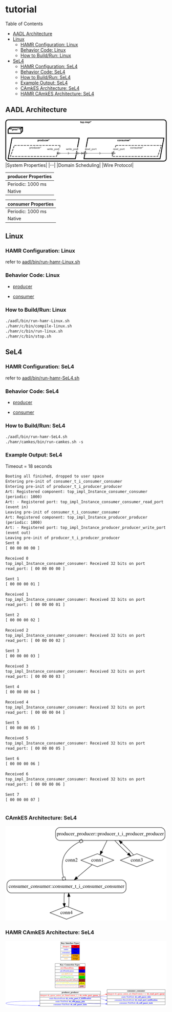 # tutorial

 Table of Contents
<!--table-of-contents_start-->
  * [AADL Architecture](#aadl-architecture)
  * [Linux](#linux)
    * [HAMR Configuration: Linux](#hamr-configuration-linux)
    * [Behavior Code: Linux](#behavior-code-linux)
    * [How to Build/Run: Linux](#how-to-buildrun-linux)
  * [SeL4](#sel4)
    * [HAMR Configuration: SeL4](#hamr-configuration-sel4)
    * [Behavior Code: SeL4](#behavior-code-sel4)
    * [How to Build/Run: SeL4](#how-to-buildrun-sel4)
    * [Example Output: SeL4](#example-output-sel4)
    * [CAmkES Architecture: SeL4](#camkes-architecture-sel4)
    * [HAMR CAmkES Architecture: SeL4](#hamr-camkes-architecture-sel4)
<!--table-of-contents_end-->


## AADL Architecture
<!--aadl-architecture_start-->
![AADL Arch](aadl/diagrams/aadl-arch.png)
|System Properties|
|--|
|Domain Scheduling|
|Wire Protocol|

|producer Properties|
|--|
|Periodic: 1000 ms|
|Native|



|consumer Properties|
|--|
|Periodic: 1000 ms|
|Native|


<!--aadl-architecture_end-->


## Linux
<!--Linux_start--><!--Linux_end-->

### HAMR Configuration: Linux
<!--hamr-configuration-linux_start-->
refer to [aadl/bin/run-hamr-Linux.sh](aadl/bin/run-hamr-Linux.sh)
<!--hamr-configuration-linux_end-->


### Behavior Code: Linux
<!--behavior-code-linux_start-->
  * [producer](hamr/c/ext-c/producer_t_i_producer_producer/producer_t_i_producer_producer.c)

  * [consumer](hamr/c/ext-c/consumer_t_i_consumer_consumer/consumer_t_i_consumer_consumer.c)
<!--behavior-code-linux_end-->


### How to Build/Run: Linux
<!--how-to-buildrun-linux_start-->
```
./aadl/bin/run-hamr-Linux.sh
./hamr/c/bin/compile-linux.sh
./hamr/c/bin/run-linux.sh
./hamr/c/bin/stop.sh
```
<!--how-to-buildrun-linux_end-->


## SeL4
<!--SeL4_start--><!--SeL4_end-->

### HAMR Configuration: SeL4
<!--hamr-configuration-sel4_start-->
refer to [aadl/bin/run-hamr-SeL4.sh](aadl/bin/run-hamr-SeL4.sh)
<!--hamr-configuration-sel4_end-->


### Behavior Code: SeL4
<!--behavior-code-sel4_start-->
  * [producer](hamr/c/ext-c/producer_t_i_producer_producer/producer_t_i_producer_producer.c)

  * [consumer](hamr/c/ext-c/consumer_t_i_consumer_consumer/consumer_t_i_consumer_consumer.c)
<!--behavior-code-sel4_end-->


### How to Build/Run: SeL4
<!--how-to-buildrun-sel4_start-->
```
./aadl/bin/run-hamr-SeL4.sh
./hamr/camkes/bin/run-camkes.sh -s
```
<!--how-to-buildrun-sel4_end-->


### Example Output: SeL4
<!--example-output-sel4_start-->
Timeout = 18 seconds
```
Booting all finished, dropped to user space
Entering pre-init of consumer_t_i_consumer_consumer
Entering pre-init of producer_t_i_producer_producer
Art: Registered component: top_impl_Instance_consumer_consumer (periodic: 1000)
Art: - Registered port: top_impl_Instance_consumer_consumer_read_port (event in)
Leaving pre-init of consumer_t_i_consumer_consumer
Art: Registered component: top_impl_Instance_producer_producer (periodic: 1000)
Art: - Registered port: top_impl_Instance_producer_producer_write_port (event out)
Leaving pre-init of producer_t_i_producer_producer
Sent 0
[ 00 00 00 00 ]

Received 0
top_impl_Instance_consumer_consumer: Received 32 bits on port read_port: [ 00 00 00 00 ]

Sent 1
[ 00 00 00 01 ]

Received 1
top_impl_Instance_consumer_consumer: Received 32 bits on port read_port: [ 00 00 00 01 ]

Sent 2
[ 00 00 00 02 ]

Received 2
top_impl_Instance_consumer_consumer: Received 32 bits on port read_port: [ 00 00 00 02 ]

Sent 3
[ 00 00 00 03 ]

Received 3
top_impl_Instance_consumer_consumer: Received 32 bits on port read_port: [ 00 00 00 03 ]

Sent 4
[ 00 00 00 04 ]

Received 4
top_impl_Instance_consumer_consumer: Received 32 bits on port read_port: [ 00 00 00 04 ]

Sent 5
[ 00 00 00 05 ]

Received 5
top_impl_Instance_consumer_consumer: Received 32 bits on port read_port: [ 00 00 00 05 ]

Sent 6
[ 00 00 00 06 ]

Received 6
top_impl_Instance_consumer_consumer: Received 32 bits on port read_port: [ 00 00 00 06 ]

Sent 7
[ 00 00 00 07 ]


```
<!--example-output-sel4_end-->


### CAmkES Architecture: SeL4
<!--camkes-architecture-sel4_start-->
![CAmkES Architecture: SeL4](aadl/diagrams/CAmkES-arch-SeL4.svg)
<!--camkes-architecture-sel4_end-->


### HAMR CAmkES Architecture: SeL4
<!--hamr-camkes-architecture-sel4_start-->
![HAMR CAmkES Architecture: SeL4](aadl/diagrams/CAmkES-HAMR-arch-SeL4.svg)
<!--hamr-camkes-architecture-sel4_end-->

